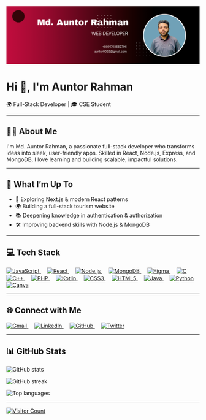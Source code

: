 <img src="https://github.com/auntor0022/auntor0022/blob/main/Black%20and%20Red%20Gradient%20Professional%20LinkedIn%20Banner%20(1).png" alt="Banner" />

# Hi 👋, I'm Auntor Rahman  
🌍 Full-Stack Developer | 🎓 CSE Student

---

## 🧑‍💼 About Me  
I'm Md. Auntor Rahman, a passionate full-stack developer who transforms ideas into sleek, user-friendly apps. Skilled in React, Node.js, Express, and MongoDB, I love learning and building scalable, impactful solutions.

---

## 🔭 What I’m Up To  
- 🚀 Exploring Next.js & modern React patterns  
- 🌍 Building a full-stack tourism website  
- 📚 Deepening knowledge in authentication & authorization  
- 🛠️ Improving backend skills with Node.js & MongoDB  

---

## 💻 Tech Stack  

<a href="https://developer.mozilla.org/en-US/docs/Web/JavaScript" title="JavaScript" target="_blank" style="margin-right:16px; vertical-align: middle;">
  <img src="https://skillicons.dev/icons?i=javascript" alt="JavaScript" width="36" />
</a>
<a href="https://reactjs.org/" title="React" target="_blank" style="margin-right:16px; vertical-align: middle;">
  <img src="https://skillicons.dev/icons?i=react" alt="React" width="36" />
</a>
<a href="https://nodejs.org/" title="Node.js" target="_blank" style="margin-right:16px; vertical-align: middle;">
  <img src="https://skillicons.dev/icons?i=nodejs" alt="Node.js" width="36" />
</a>
<a href="https://www.mongodb.com/" title="MongoDB" target="_blank" style="margin-right:16px; vertical-align: middle;">
  <img src="https://skillicons.dev/icons?i=mongodb" alt="MongoDB" width="36" />
</a>
<a href="https://www.figma.com/" title="Figma" target="_blank" style="margin-right:16px; vertical-align: middle;">
  <img src="https://skillicons.dev/icons?i=figma" alt="Figma" width="36" />
</a>
<a href="https://en.wikipedia.org/wiki/C_(programming_language)" title="C" target="_blank" style="margin-right:16px; vertical-align: middle;">
  <img src="https://skillicons.dev/icons?i=c" alt="C" width="36" />
</a>
<a href="https://isocpp.org/" title="C++" target="_blank" style="margin-right:16px; vertical-align: middle;">
  <img src="https://skillicons.dev/icons?i=cpp" alt="C++" width="36" />
</a>
<a href="https://www.php.net/" title="PHP" target="_blank" style="margin-right:16px; vertical-align: middle;">
  <img src="https://skillicons.dev/icons?i=php" alt="PHP" width="36" />
</a>
<a href="https://kotlinlang.org/" title="Kotlin" target="_blank" style="margin-right:16px; vertical-align: middle;">
  <img src="https://skillicons.dev/icons?i=kotlin" alt="Kotlin" width="36" />
</a>
<a href="https://developer.mozilla.org/en-US/docs/Web/CSS" title="CSS3" target="_blank" style="margin-right:16px; vertical-align: middle;">
  <img src="https://skillicons.dev/icons?i=css" alt="CSS3" width="36" />
</a>
<a href="https://developer.mozilla.org/en-US/docs/Web/HTML" title="HTML5" target="_blank" style="margin-right:16px; vertical-align: middle;">
  <img src="https://skillicons.dev/icons?i=html" alt="HTML5" width="36" />
</a>
<a href="https://www.java.com/" title="Java" target="_blank" style="margin-right:16px; vertical-align: middle;">
  <img src="https://skillicons.dev/icons?i=java" alt="Java" width="36" />
</a>
<a href="https://www.python.org/" title="Python" target="_blank" style="margin-right:16px; vertical-align: middle;">
  <img src="https://skillicons.dev/icons?i=python" alt="Python" width="36" />
</a>
<a href="https://www.canva.com/" title="Canva" target="_blank" style="margin-right:16px; vertical-align: middle;">
  <img src="https://skillicons.dev/icons?i=canva" alt="Canva" width="36" />
</a>

---

## 🌐 Connect with Me  

<a href="mailto:auntor0022@gmail.com" target="_blank" title="Gmail" style="margin-right:16px; vertical-align: middle;">
  <img src="https://skillicons.dev/icons?i=gmail" alt="Gmail" width="36" />
</a>
<a href="https://www.linkedin.com/in/auntor-rahman/" target="_blank" title="LinkedIn" style="margin-right:16px; vertical-align: middle;">
  <img src="https://skillicons.dev/icons?i=linkedin" alt="LinkedIn" width="36" />
</a>
<a href="https://github.com/auntor0022" target="_blank" title="GitHub" style="margin-right:16px; vertical-align: middle;">
  <img src="https://skillicons.dev/icons?i=github" alt="GitHub" width="36" />
</a>
<a href="https://x.com/auntor46" target="_blank" title="Twitter" style="margin-right:16px; vertical-align: middle;">
  <img src="https://skillicons.dev/icons?i=twitter" alt="Twitter" width="36" />
</a>

---

## 📊 GitHub Stats  
<p>
  <img src="https://github-readme-stats.vercel.app/api?username=auntor0022&theme=dark&hide_border=false&include_all_commits=false&count_private=false" alt="GitHub stats" />
</p>
<p>
  <img src="https://github-readme-streak-stats.herokuapp.com/?user=auntor0022&theme=dark&hide_border=false" alt="GitHub streak" />
</p>
<p>
  <img src="https://github-readme-stats.vercel.app/api/top-langs/?username=auntor0022&theme=dark&hide_border=false&include_all_commits=false&count_private=false&layout=compact" alt="Top languages" />
</p>

---

[![Visitor Count](https://visitcount.itsvg.in/api?id=auntor0022&icon=0&color=0)](https://visitcount.itsvg.in)
